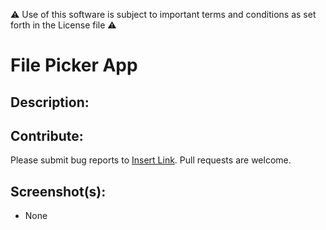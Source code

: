 ⚠️ Use of this software is subject to important terms and conditions as set forth in the License file ⚠️

# File Picker App

## Description:

## Contribute:

Please submit bug reports to [Insert Link](). Pull requests are welcome.

## Screenshot(s):
* None
